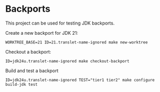 # Backports

This project can be used for testing JDK backports.

Create a new backport for JDK 21:

```shell
WORKTREE_BASE=21 ID=21.translet-name-ignored make new-worktree
```

Checkout a backport:

```shell
ID=jdk24u.translet-name-ignored make checkout-backport
```

Build and test a backport
```shell
ID=jdk24u.translet-name-ignored TEST="tier1 tier2" make configure build-jdk test
```
